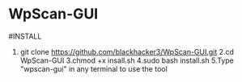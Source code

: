 # WpScan-GUI


#INSTALL

1. git clone https://github.com/blackhacker3/WpScan-GUI.git
2.cd WpScan-GUI
3.chmod +x insall.sh
4.sudo bash install.sh
5.Type "wpscan-gui" in any terminal to use the tool


